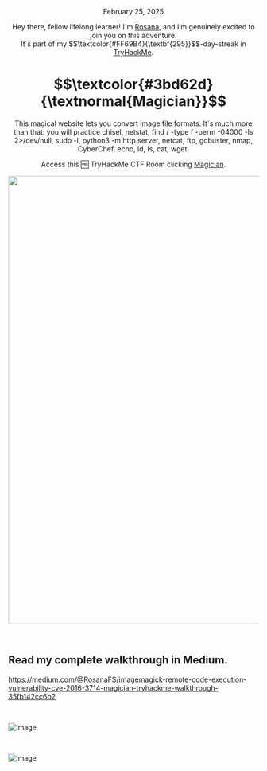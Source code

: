 <p align="center">February 25, 2025</p>
<p align="center">Hey there, fellow lifelong learner! I´m <a href="https://www.linkedin.com/in/rosanafssantos/">Rosana</a>, and I’m genuinely excited to join you on this adventure.<br>
It´s part of my $$\textcolor{#FF69B4}{\textbf{295}}$$-day-streak in  <a href="https://tryhackme.com">TryHackMe</a>.</p>

<h1 align="center">
  $$\textcolor{#3bd62d}{\textnormal{Magician}}$$
</h1>
<p align="center">This magical website lets you convert image file formats. It´s much more than that: you will practice chisel, netstat, find / -type f -perm -04000 -ls 2>/dev/null, sudo -l, python3 -m http.server, netcat, ftp, gobuster, nmap, CyberChef, echo, id, ls, cat, wget.</p>
<p align="center">Access this 🆓 TryHackMe CTF Room clicking <a href="h">Magician</a>.</p>
                                                              
<p align="center">
  <img width="900px" src="https://github.com/user-attachments/assets/ff8895d5-6e84-4fbf-aac8-a80b94c5aa85">
</p>

<br>

<h2>Read my complete walkthrough in Medium.</h2>

https://medium.com/@RosanaFS/imagemagick-remote-code-execution-vulnerability-cve-2016-3714-magician-tryhackme-walkthrough-35fb142cc6b2

<br>

![image](https://github.com/user-attachments/assets/685133ed-07b3-44b6-828e-a045a9ca13a5)


<br>

![image](https://github.com/user-attachments/assets/ed8d8bb2-b11d-492b-9de1-427ca2ff9f9e)



